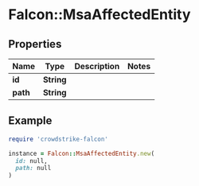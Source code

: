 # Falcon::MsaAffectedEntity

## Properties

| Name | Type | Description | Notes |
| ---- | ---- | ----------- | ----- |
| **id** | **String** |  |  |
| **path** | **String** |  |  |

## Example

```ruby
require 'crowdstrike-falcon'

instance = Falcon::MsaAffectedEntity.new(
  id: null,
  path: null
)
```

